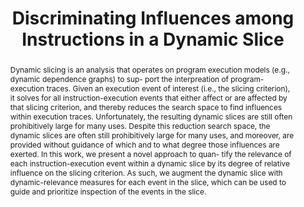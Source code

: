 ---
title: ["Discriminating Influences among Instructions in a Dynamic Slice"]
categories: ['publication']
authors: ["Palepu, Vijay Krishna", "Jones, James"]
conference: ["2014 29th IEEE/ACM International Conference on Automated Software Engineering (ASE)"]
pages: ["to appear"]
dates: ["15-19 September 2014"]
links: [["paper", "publications/ase14_palepu_jones.pdf"], ["slides", "slides/ase14.pdf"]]
permalink: /index.html
image: ["dyn_rel_example.png"]
nick: ["Discriminating Dynamic Influences"]
abstract: ["Dynamic slicing is an analysis that operates on program execution models (e.g., dynamic dependence graphs) to sup- port the interpreation of program-execution traces. Given an execution event of interest (i.e., the slicing criterion), it solves for all instruction-execution events that either affect or are affected by that slicing criterion, and thereby reduces the search space to find influences within execution traces. Unfortunately, the resulting dynamic slices are still often prohibitively large for many uses. Despite this reduction search space, the dynamic slices are often still prohibitively large for many uses, and moreover, are provided without guidance of which and to what degree those influences are exerted. In this work, we present a novel approach to quan- tify the relevance of each instruction-execution event within a dynamic slice by its degree of relative influence on the slicing criterion. As such, we augment the dynamic slice with dynamic-relevance measures for each event in the slice, which can be used to guide and prioritize inspection of the events in the slice."]
---
